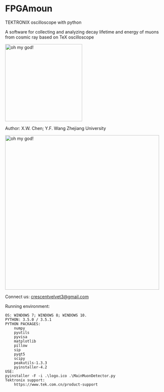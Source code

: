 # FPGAmoun
TEKTRONIX oscilloscope with python

A software for collecting and analyzing decay lifetime and energy of muons from cosmic ray based on TeX oscilloscope

<img width=250 src="https://img-blog.csdnimg.cn/20200706234744436.jpg?x-oss-process=image/watermark,type_ZmFuZ3poZW5naGVpdGk,shadow_10,text_aHR0cHM6Ly9ibG9nLmNzZG4ubmV0L3dlaXhpbl80NTEyMzI3Ng==,size_16,color_FFFFFF,t_70" alt="oh my god!"/>

Author: X.W. Chen; Y.F. Wang
Zhejiang University

<img width=500 src="https://img-blog.csdnimg.cn/20201110205128940.png?x-oss-process=image/watermark,type_ZmFuZ3poZW5naGVpdGk,shadow_10,text_aHR0cHM6Ly9ibG9nLmNzZG4ubmV0L3dlaXhpbl80NTEyMzI3Ng==,size_16,color_FFFFFF,t_70" alt="oh my god!"/>

Connect us: crescentvelvet3@gmail.com

Running environment:

    OS: WINDOWS 7; WINDOWS 8; WINDOWS 10.
    PYTHON: 3.5.0 / 3.5.1
    PYTHON PACKAGES:
        numpy
        pyutils
        pyvisa
        matplotlib
        pillow
        sip
        pyqt5
        scipy
        peakutils-1.3.3
        pyinstaller-4.2
    USE:
	pyinstaller -F -i .\logo.ico .\MainMuonDetector.py
    Tektronix support:
        https://www.tek.com.cn/product-support
